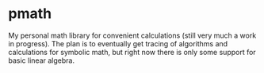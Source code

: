 # pmath
My personal math library for convenient calculations (still very much a work in progress). The plan is to eventually get tracing of algorithms and calculations for symbolic math, but right now there is only some support for basic linear algebra.
